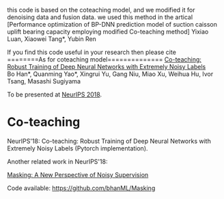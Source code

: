 this code is based on the coteaching model, and we modified it for denoising data and fusion data.
we used this method in the artical [Performance optimization of BP-DNN prediction model of suction caisson uplift bearing capacity employing modified Co-teaching method] Yixiao Luan, Xiaowei Tang*, Yubin Ren

If you find this code useful in your research then please cite  
========As for coteaching model==============
[Co-teaching: Robust Training of Deep Neural Networks with Extremely Noisy Labels](https://arxiv.org/abs/1804.06872)  
Bo Han*, Quanming Yao*, Xingrui Yu, Gang Niu, Miao Xu, Weihua Hu, Ivor Tsang, Masashi Sugiyama  

To be presented at [NeurIPS 2018](https://nips.cc/Conferences/2018/).  

# Co-teaching 
NeurIPS'18: Co-teaching: Robust Training of Deep Neural Networks with Extremely Noisy Labels (Pytorch implementation).

Another related work in NeurIPS'18: 

[Masking: A New Perspective of Noisy Supervision](https://arxiv.org/abs/1805.08193)

Code available: https://github.com/bhanML/Masking
